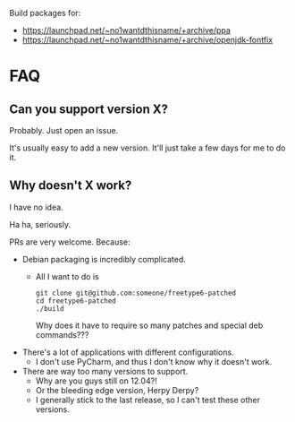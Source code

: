 Build packages for:

* https://launchpad.net/~no1wantdthisname/+archive/ppa
* https://launchpad.net/~no1wantdthisname/+archive/openjdk-fontfix

# FAQ

## Can you support version X?

Probably.
Just open an issue.

It's usually easy to add a new version.
It'll just take a few days for me to do it.

## Why doesn't X work?

I have no idea.

Ha ha, seriously.

PRs are very welcome. Because:

* Debian packaging is incredibly complicated.
  * All I want to do is

    ```
    git clone git@github.com:someone/freetype6-patched
    cd freetype6-patched
    ./build
    ```

    Why does it have to require so many patches and special deb commands???
* There's a lot of applications with different configurations.
  * I don't use PyCharm, and thus I don't know why it doesn't work.
* There are way too many versions to support.
  * Why are you guys still on 12.04?!
  * Or the bleeding edge version, Herpy Derpy?
  * I generally stick to the last release, so I can't test these other versions.
